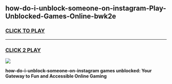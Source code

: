 
## how-do-i-unblock-someone-on-instagram-Play-Unblocked-Games-Online-bwk2e
<h3>
<a href="https://premium76.site?title=how-do-i-unblock-someone-on-instagram&ref=25A">CLICK TO PLAY</a></h3>
<hr>

<h3>
<a href="https://premium76.site?title=how-do-i-unblock-someone-on-instagram&ref=25A">CLICK 2 PLAY</a>
  
</h3>

<a href="https://premium76.site?title=how-do-i-unblock-someone-on-instagram&ref=25A"><img src="https://clearcache.store/games.png"></a>


**how-do-i-unblock-someone-on-instagram games unblocked: Your Gateway to Fun and Accessible Online Gaming**
